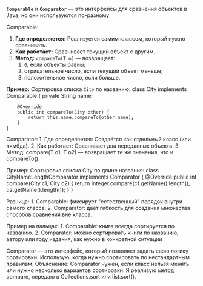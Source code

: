 **`Comparable`** и **`Comparator`** — это интерфейсы для сравнения объектов в Java, но они используются по-разному

Comparable: 
1. **Где определяется:** Реализуется самим классом, который нужно сравнивать.
2. **Как работает:** Сравнивает текущий объект с другим.
3. **Метод:** `compareTo(T o)` — возвращает:
	1) `0`, если объекты равны;
	2) отрицательное число, если текущий объект меньше;
	3) положительное число, если больше.

**Пример:** Сортировка списка `City` по названию:
	class City implements Comparable<City> {
	    private String name;
	
	    @Override
	    public int compareTo(City other) {
	        return this.name.compareTo(other.name);
	    }
	}


Comparator:
	1. Где определяется: Создаётся как отдельный класс (или лямбда).
	2. Как работает: Сравнивает два переданных объекта.
	3. Метод: compare(T o1, T o2) — возвращает те же значения, что и compareTo().

Пример: Сортировка списка City по длине названия:
	class CityNameLengthComparator implements Comparator<City> {
	    @Override
	    public int compare(City c1, City c2) {
	        return Integer.compare(c1.getName().length(), c2.getName().length());
	    }
	}

Разница:
	1. Comparable: фиксирует "естественный" порядок внутри самого класса.
	2. Comparator: даёт гибкость для создания множества способов сравнения вне класса.

Пример на пальцах:
	1. Comparable: книга всегда сортируется по названию.
	2. Comparator: можно сортировать книги по названию, автору или году издания, как нужно в конкретной ситуации

Comparator — это интерфейс, который позволяет задать свою логику сортировки. Использую, когда нужно сортировать по нестандартным правилам.
Объяснение: Comparator нужен, если класс нельзя менять или нужно несколько вариантов сортировки. Я реализую метод compare, передаю в Collections.sort или list.sort().